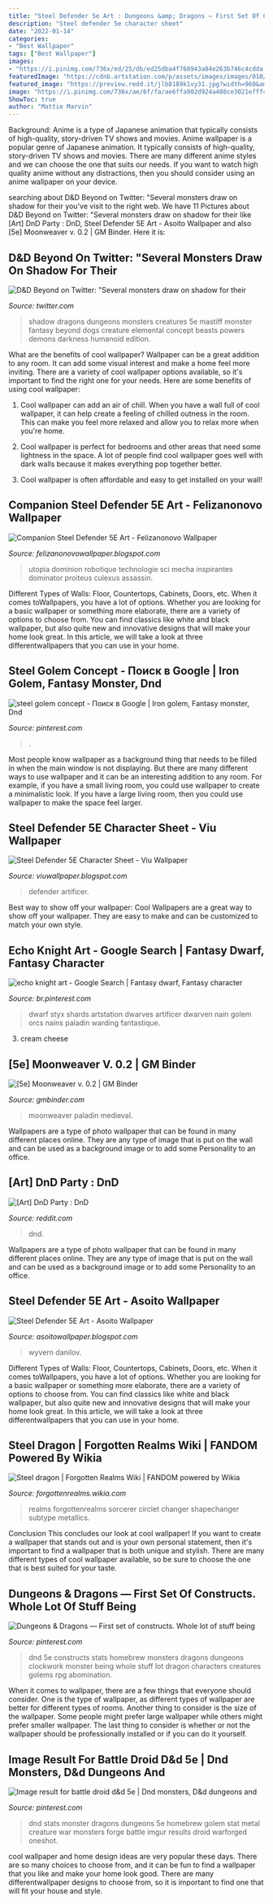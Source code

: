 ```yaml
---
title: "Steel Defender 5e Art : Dungeons &amp; Dragons — First Set Of Constructs. Whole Lot Of Stuff Being"
description: "Steel defender 5e character sheet"
date: "2022-01-14"
categories:
- "Best Wallpaper"
tags: ["Best Wallpaper"]
images:
- "https://i.pinimg.com/736x/ed/25/db/ed25dba4f768943a84e263b746c4cdda.jpg"
featuredImage: "https://cdnb.artstation.com/p/assets/images/images/010/201/397/large/young-kim-moon-knight6rs.jpg?1523986081"
featured_image: "https://preview.redd.it/jlb8189k1vy31.jpg?width=960&amp;crop=smart&amp;auto=webp&amp;s=3e3d36464c6118e0b0af4f19f58c79013fd5c664"
image: "https://i.pinimg.com/736x/ae/6f/fa/ae6ffa902d924a408ce3021efff45998.jpg"
ShowToc: true
author: "Mattie Marvin"
---
```



Background: Anime is a type of Japanese animation that typically consists of high-quality, story-driven TV shows and movies.
Anime wallpaper is a popular genre of Japanese animation. It typically consists of high-quality, story-driven TV shows and movies. There are many different anime styles and we can choose the one that suits our needs. If you want to watch high quality anime without any distractions, then you should consider using an anime wallpaper on your device.

	

		
searching about D&amp;D Beyond on Twitter: &quot;Several monsters draw on shadow for their you've visit to the right web. We have 11 Pictures about D&amp;D Beyond on Twitter: &quot;Several monsters draw on shadow for their like [Art] DnD Party : DnD, Steel Defender 5E Art - Asoito Wallpaper and also [5e] Moonweaver v. 0.2 | GM Binder. Here it is:
		
    
## D&amp;D Beyond On Twitter: &quot;Several Monsters Draw On Shadow For Their

<img loading=lazy src="https://pbs.twimg.com/media/DpuvoTKUUAAOeHY.jpg:large" onerror="this.onerror=null;this.src='https://tse4.mm.bing.net/th?id=OIP.U1eYtAXlb7g9o0W5lFgxbwHaGg&amp;pid=15.1';" alt="D&amp;D Beyond on Twitter: &quot;Several monsters draw on shadow for their">

_Source: twitter.com_

>shadow dragons dungeons monsters creatures 5e mastiff monster fantasy beyond dogs creature elemental concept beasts powers demons darkness humanoid edition. 

	

What are the benefits of cool wallpaper?
Wallpaper can be a great addition to any room. It can add some visual interest and make a home feel more inviting. There are a variety of cool wallpaper options available, so it's important to find the right one for your needs. Here are some benefits of using cool wallpaper: 
1. Cool wallpaper can add an air of chill. When you have a wall full of cool wallpaper, it can help create a feeling of chilled outness in the room. This can make you feel more relaxed and allow you to relax more when you're home. 

2. Cool wallpaper is perfect for bedrooms and other areas that need some lightness in the space. A lot of people find cool wallpaper goes well with dark walls because it makes everything pop together better. 

3. Cool wallpaper is often affordable and easy to get installed on your wall!

    
## Companion Steel Defender 5E Art - Felizanonovo Wallpaper

<img loading=lazy src="https://i.pinimg.com/474x/02/c4/bd/02c4bd86b8ef2b39a996734d122121e6.jpg" onerror="this.onerror=null;this.src='https://tse4.mm.bing.net/th?id=OIP.-MgFswqFCfa40quGzk_GkwAAAA&amp;pid=15.1';" alt="Companion Steel Defender 5E Art - Felizanonovo Wallpaper">

_Source: felizanonovowallpaper.blogspot.com_

>utopia dominion robotique technologie sci mecha inspirantes dominator proiteus culexus assassin. 

	

Different Types of Walls: Floor, Countertops, Cabinets, Doors, etc.
When it comes toWallpapers, you have a lot of options. Whether you are looking for a basic wallpaper or something more elaborate, there are a variety of options to choose from. You can find classics like white and black wallpaper, but also quite new and innovative designs that will make your home look great. In this article, we will take a look at three differentwallpapers that you can use in your home.

    
## Steel Golem Concept - Поиск в Google | Iron Golem, Fantasy Monster, Dnd

<img loading=lazy src="https://i.pinimg.com/736x/b7/c0/88/b7c088cfde67d5a9ef9375a291a20ecb.jpg" onerror="this.onerror=null;this.src='https://tse2.mm.bing.net/th?id=OIP.ZCmSkQQpwT8j57nRLWAFEgHaKd&amp;pid=15.1';" alt="steel golem concept - Поиск в Google | Iron golem, Fantasy monster, Dnd">

_Source: pinterest.com_

>. 

	

Most people know wallpaper as a background thing that needs to be filled in when the main window is not displaying. But there are many different ways to use wallpaper and it can be an interesting addition to any room. For example, if you have a small living room, you could use wallpaper to create a minimalistic look. If you have a large living room, then you could use wallpaper to make the space feel larger.

    
## Steel Defender 5E Character Sheet - Viu Wallpaper

<img loading=lazy src="https://arcaneeye.com/wp-content/uploads/2020/06/2020-06-01.png" onerror="this.onerror=null;this.src='https://tse2.mm.bing.net/th?id=OIP.SXIEVGyVuV-4tn38NqXBnQHaFK&amp;pid=15.1';" alt="Steel Defender 5E Character Sheet - Viu Wallpaper">

_Source: viuwallpaper.blogspot.com_

>defender artificer. 

	

Best way to show off your wallpaper:
Cool Wallpapers are a great way to show off your wallpaper. They are easy to make and can be customized to match your own style.

    
## Echo Knight Art - Google Search | Fantasy Dwarf, Fantasy Character

<img loading=lazy src="https://i.pinimg.com/736x/ae/6f/fa/ae6ffa902d924a408ce3021efff45998.jpg" onerror="this.onerror=null;this.src='https://tse2.mm.bing.net/th?id=OIP.EI29VXErAZhGHjOiwDPRvAHaIl&amp;pid=15.1';" alt="echo knight art - Google Search | Fantasy dwarf, Fantasy character">

_Source: br.pinterest.com_

>dwarf styx shards artstation dwarves artificer dwarven nain golem orcs nains paladin warding fantastique. 

	

3. cream cheese 

    
## [5e] Moonweaver V. 0.2 | GM Binder

<img loading=lazy src="https://cdnb.artstation.com/p/assets/images/images/010/201/397/large/young-kim-moon-knight6rs.jpg?1523986081" onerror="this.onerror=null;this.src='https://tse1.mm.bing.net/th?id=OIP.IqvQ0iaYNQY-Tgf7KWgIugHaK_&amp;pid=15.1';" alt="[5e] Moonweaver v. 0.2 | GM Binder">

_Source: gmbinder.com_

>moonweaver paladin medieval. 

	



Wallpapers are a type of photo wallpaper that can be found in many different places online. They are any type of image that is put on the wall and can be used as a background image or to add some Personality to an office.

    
## [Art] DnD Party : DnD

<img loading=lazy src="https://preview.redd.it/jlb8189k1vy31.jpg?width=960&amp;crop=smart&amp;auto=webp&amp;s=3e3d36464c6118e0b0af4f19f58c79013fd5c664" onerror="this.onerror=null;this.src='https://tse4.mm.bing.net/th?id=OIP.pUq5ur3uygxqQzrVqjSNugHaFj&amp;pid=15.1';" alt="[Art] DnD Party : DnD">

_Source: reddit.com_

>dnd. 

	



Wallpapers are a type of photo wallpaper that can be found in many different places online. They are any type of image that is put on the wall and can be used as a background image or to add some Personality to an office.

    
## Steel Defender 5E Art - Asoito Wallpaper

<img loading=lazy src="https://i.pinimg.com/474x/a3/63/63/a363634d079be6d6bbe346cdb86bcec6.jpg" onerror="this.onerror=null;this.src='https://tse4.mm.bing.net/th?id=OIP.jErIPV4X4s81sNdY_oaeVAAAAA&amp;pid=15.1';" alt="Steel Defender 5E Art - Asoito Wallpaper">

_Source: asoitowallpaper.blogspot.com_

>wyvern danilov. 

	

Different Types of Walls: Floor, Countertops, Cabinets, Doors, etc.
When it comes toWallpapers, you have a lot of options. Whether you are looking for a basic wallpaper or something more elaborate, there are a variety of options to choose from. You can find classics like white and black wallpaper, but also quite new and innovative designs that will make your home look great. In this article, we will take a look at three differentwallpapers that you can use in your home.

    
## Steel Dragon | Forgotten Realms Wiki | FANDOM Powered By Wikia

<img loading=lazy src="https://vignette.wikia.nocookie.net/forgottenrealms/images/2/26/SteelDragon.jpg/revision/latest?cb=20180203173534" onerror="this.onerror=null;this.src='https://tse3.mm.bing.net/th?id=OIP.RIItjsxFpn1aPgPQ2P39lgHaFZ&amp;pid=15.1';" alt="Steel dragon | Forgotten Realms Wiki | FANDOM powered by Wikia">

_Source: forgottenrealms.wikia.com_

>realms forgottenrealms sorcerer circlet changer shapechanger subtype metallics. 

	

Conclusion
This concludes our look at cool wallpaper! If you want to create a wallpaper that stands out and is your own personal statement, then it's important to find a wallpaper that is both unique and stylish. There are many different types of cool wallpaper available, so be sure to choose the one that is best suited for your taste.

    
## Dungeons &amp; Dragons — First Set Of Constructs. Whole Lot Of Stuff Being

<img loading=lazy src="https://i.pinimg.com/736x/ed/25/db/ed25dba4f768943a84e263b746c4cdda.jpg" onerror="this.onerror=null;this.src='https://tse2.mm.bing.net/th?id=OIP.cY9J0B6OE44bJcm8O01pZgHaJl&amp;pid=15.1';" alt="Dungeons &amp; Dragons — First set of constructs. Whole lot of stuff being">

_Source: pinterest.com_

>dnd 5e constructs stats homebrew monsters dragons dungeons clockwork monster being whole stuff lot dragon characters creatures golems rpg abomination. 

	

When it comes to wallpaper, there are a few things that everyone should consider. One is the type of wallpaper, as different types of wallpaper are better for different types of rooms. Another thing to consider is the size of the wallpaper. Some people might prefer large wallpaper while others might prefer smaller wallpaper. The last thing to consider is whether or not the wallpaper should be professionally installed or if you can do it yourself.

    
## Image Result For Battle Droid D&amp;d 5e | Dnd Monsters, D&amp;d Dungeons And

<img loading=lazy src="https://i.pinimg.com/736x/ed/0b/6f/ed0b6f67a41be5bab3cb83c264bf611d.jpg" onerror="this.onerror=null;this.src='https://tse2.mm.bing.net/th?id=OIP.peT5m6W3RZXb5hh3HNLq_AHaJl&amp;pid=15.1';" alt="Image result for battle droid d&amp;d 5e | Dnd monsters, D&amp;d dungeons and">

_Source: pinterest.com_

>dnd stats monster dragons dungeons 5e homebrew golem stat metal creature war monsters forge battle imgur results droid warforged oneshot. 

	

cool wallpaper and home design ideas are very popular these days. There are so many choices to choose from, and it can be fun to find a wallpaper that you like and make your home look good. There are many differentwallpaper designs to choose from, so it is important to find one that will fit your house and style.

